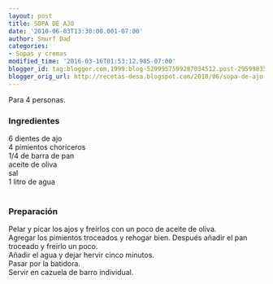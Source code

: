 ```yaml
---
layout: post
title: SOPA DE AJO
date: '2010-06-03T13:30:00.001-07:00'
author: Smurf Dad
categories:
- Sopas y cremas
modified_time: '2016-03-16T01:53:12.985-07:00'
blogger_id: tag:blogger.com,1999:blog-5299957599287034512.post-2959983547401533062
blogger_orig_url: http://recetas-desa.blogspot.com/2010/06/sopa-de-ajo.html
---
```


Para 4 personas.<br /><h3>Ingredientes</h3>6 dientes de ajo<br />4 pimientos choriceros<br />1/4 de barra de pan<br />aceite de oliva<br />sal<br />1 litro de agua<br /><br /><h3>Preparación</h3>Pelar y picar los ajos y freírlos con un poco de aceite de oliva.<br />Agregar los pimientos troceados y rehogar bien. Después añadir el pan troceado y freírlo un poco.<br />Añadir el agua y dejar hervir cinco minutos.<br />Pasar por la batidora.<br />Servir en cazuela de barro individual.